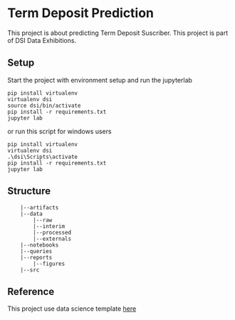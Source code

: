 # Term Deposit Prediction

This project is about predicting Term Deposit Suscriber. This project is part of DSI Data Exhibitions.

## Setup

Start the project with environment setup and run the jupyterlab

```
pip install virtualenv
virtualenv dsi
source dsi/bin/activate
pip install -r requirements.txt
jupyter lab
```
or run this script for windows users
```
pip install virtualenv
virtualenv dsi
.\dsi\Scripts\activate
pip install -r requirements.txt
jupyter lab
```

## Structure

```
    |--artifacts
    |--data
        |--raw
        |--interim
        |--processed
        |--externals
    |--notebooks
    |--queries
    |--reports
        |--figures
    |--src
```

## Reference

This project use data science template [here](https://github.com/alamhanz/data_science_template)
